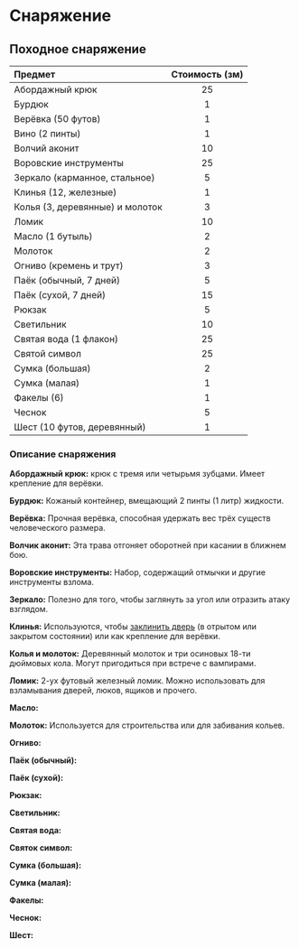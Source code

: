 # Снаряжение

## Походное снаряжение

| Предмет                         | Стоимость (зм) |
|:--------------------------------|:--------------:|
| Абордажный крюк                 |       25       |
| Бурдюк                          |       1        |
| Верёвка (50 футов)              |       1        |
| Вино (2 пинты)                  |       1        |
| Волчий аконит                   |       10       |
| Воровские инструменты           |       25       |
| Зеркало (карманное, стальное)   |       5        |
| Клинья (12, железные)           |       1        |
| Колья (3, деревянные) и молоток |       3        |
| Ломик                           |       10       |
| Масло (1 бутыль)                |       2        |
| Молоток                         |       2        |
| Огниво (кремень и трут)         |       3        |
| Паёк (обычный, 7 дней)          |       5        |
| Паёк (сухой, 7 дней)            |       15       |
| Рюкзак                          |       5        |
| Светильник                      |       10       |
| Святая вода (1 флакон)          |       25       |
| Святой символ                   |       25       |
| Сумка (большая)                 |       2        |
| Сумка (малая)                   |       1        |
| Факелы (6)                      |       1        |
| Чеснок                          |       5        |
| Шест (10 футов, деревянный)     |       1        |

### Описание снаряжения
**Абордажный крюк:** крюк с тремя или четырьмя зубцами. Имеет крепление для верёвки.

**Бурдюк:** Кожаный контейнер, вмещающий 2 пинты (1 литр) жидкости.

**Верёвка:** Прочная верёвка, способная удержать вес трёх существ человеческого размера.

**Волчик аконит:** Эта трава отгоняет оборотней при касании в ближнем бою.

**Воровские инструменты:** Набор, содержащий отмычки и другие инструменты взлома.

**Зеркало:** Полезно для того, чтобы заглянуть за угол или отразить атаку взглядом.

**Клинья:** Используются, чтобы [заклинить дверь](temp) (в отрытом или закрытом состоянии) или как крепление для верёвки.

**Колья и молоток:** Деревянный молоток и три осиновых 18-ти дюймовых кола. Могут пригодиться при встрече с вампирами.

**Ломик:** 2-ух футовый железный ломик. Можно использовать для взламывания дверей, люков, ящиков и прочего.

**Масло:** 

**Молоток:** Используется для строительства или для забивания кольев.

**Огниво:**

**Паёк (обычный):**

**Паёк (сухой):**

**Рюкзак:**

**Светильник:**

**Святая вода:**

**Святок символ:**

**Сумка (большая):**

**Сумка (малая):**

**Факелы:**

**Чеснок:**

**Шест:**
